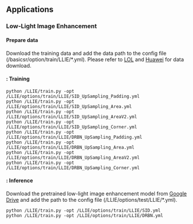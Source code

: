 ## Applications
###  Low-Light Image Enhancement
####  Prepare data
Download the training data and add the data path to the config file (/basicsr/option/train/LLIE/*.yml). Please refer to [LOL](https://daooshee.github.io/BMVC2018website/) and [Huawei](https://github.com/JianghaiSCU/R2RNet) for data download. 
#### : Training
```
python /LLIE/train.py -opt /LLIE/options/train/LLIE/SID_UpSampling_Padding.yml
python /LLIE/train.py -opt /LLIE/options/train/LLIE/SID_UpSampling_Area.yml
python /LLIE/train.py -opt /LLIE/options/train/LLIE/SID_UpSampling_AreaV2.yml
python /LLIE/train.py -opt /LLIE/options/train/LLIE/SID_UpSampling_Corner.yml
python /LLIE/train.py -opt /LLIE/options/train/LLIE/DRBN_UpSampling_Padding.yml
python /LLIE/train.py -opt /LLIE/options/train/LLIE/DRBN_UpSampling_Area.yml
python /LLIE/train.py -opt /LLIE/options/train/LLIE/DRBN_UpSampling_AreaV2.yml
python /LLIE/train.py -opt /LLIE/options/train/LLIE/DRBN_UpSampling_Corner.yml
```
#### : Inference
Download the pretrained low-light image enhancement model from [Google Drive](https://drive.google.com/drive/folders/1zayArqjtukQu9HmtkWQlGzynRNRi-idt?usp=sharing
) and add the path to the config file (/LLIE/options/test/LLIE/*.yml).
```
python /LLIE/train.py -opt /LLIE/options/train/LLIE/SID.yml
python /LLIE/train.py -opt /LLIE/options/train/LLIE/DRBN.yml
